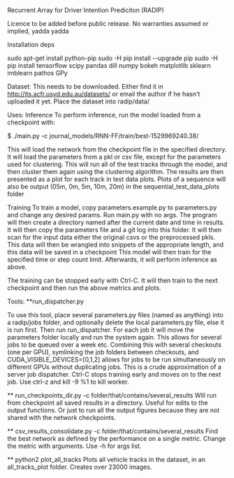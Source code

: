 Recurrent Array for Driver Intention Prediciton (RADIP)

Licence to be added before public release. No warranties assumed or implied, yadda yadda

Installation deps

sudo apt-get install python-pip
sudo -H pip install --upgrade pip
sudo -H pip install tensorflow scipy pandas dill numpy bokeh matplotlib sklearn imblearn pathos GPy

Dataset:
This needs to be downloaded.
Either find it in http://its.acfr.usyd.edu.au/datasets/ or email the author if he hasn't uploaded it yet.
Place the dataset into radip/data/

Uses:
Inference
To perform inference, run the model loaded from a checkpoint with:

$ ./main.py -c journal_models/RNN-FF/train/best-1529969240.38/

This will load the network from the checkpoint file in the specified directory. It will load the parameters
from a pkl or csv file, except for the parameters used for clustering.
This will run all of the test tracks through the model, and then cluster them again using the clustering algorithm.
The results are then presented as a plot for each track in test data plots.
Plots of a sequence will also be output (05m, 0m, 5m, 10m, 20m) in the sequential_test_data_plots folder

Training
To train a model, copy parameters.example.py to parameters.py and change any desired params. Run main.py with no args.
The program will then create a directory named after the current date and time in results.
It will then copy the parameters file and a git log into this folder.
It will then scan for the input data either the original csvs or the preprocessed pkls.
This data will then be wrangled into snippets of the appropriate length, and this data will be saved in a checkpoint
This model will then train for the specified time or step count limit. Afterwards, it will perform inference
as above.

The training can be stopped early with Ctrl-C. It will then train to the next checkpoint and then run the above metrics
and plots.


Tools:
**run_dispatcher.py

To use this tool, place several parameters.py files (named as anything) into a radip/jobs folder, and optionally delete
the local parameters.py file, else it is run first. Then run run_dispatcher. For each job it will move the parameters
folder locally and run the system again. This allows for  several jobs to be queued over a week etc. Combining this with
several checkouts (one per GPU), symlinking the job folders between checkouts, and CUDA_VISIBLE_DEVICES=[0,1,2] allows
for jobs to be run simultaneously on different GPUs without duplicating jobs. This is a crude approximation of a server
job dispatcher. Ctrl-C stops training early and moves on to the next job. Use ctrl-z and kill -9 %1 to kill worker.


** run_checkpoints_dir.py -c folder/that/contains/several_results
Will run from checkpoint all saved results in a directory. Useful for edits to the output functions. Or just to run
all the output figures because they are not shared with the network checkpoints.

** csv_results_consolidate.py -c folder/that/contains/several_results
Find the best network as defined by the performance on a single metric. Change the metric with arguments.
Use -h for args list.

** python2 plot_all_tracks
Plots all vehicle tracks in the dataset, in an all_tracks_plot folder. Creates over 23000 images.